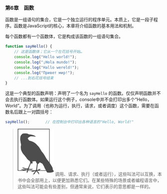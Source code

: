 ### 第6章　函数

函数是一组语句的集合，它是一个独立运行的程序单元。本质上，它是一段子程序。函数是JavaScript的核心，本章将介绍函数的基本用法和机制。

每个函数都有一个函数体，它是构成该函数的一组语句集合。

```javascript
function sayHello() {
    // 这是函数体；它从一个左花括号开始…
    console.log("Hello world!");
    console.log("¡Hola mundo!");
    console.log("Hallo wereld!");
    console.log("Привет мир!");
    // ...到右花括号结束
}
```

这是一个典型的函数声明：声明了一个名为 `sayHello` 的函数。仅仅声明函数并不会去执行函数体。如果运行这个例子，console中并不会打印出多个“Hello，World”。为了调用（也称为运行，执行，请求，或者调度）这个函数，需要在函数名后跟上一对圆括号：

```javascript
sayHello();       // 在控制台中打印出各种语言的"Hello, World!"
```

> <img class="my_markdown" src="../images/2.png" style="width:116px;  height: 151px; " width="10%"/>
> 调用、请求、执行（或者运行），这些叫法可以互换，本书中会全部用上，以便更加熟悉它们。在某些特殊的场景或者编程语言中，这些叫法可能会有些差别，但通常来说，它们表示的意思都是一样的。

